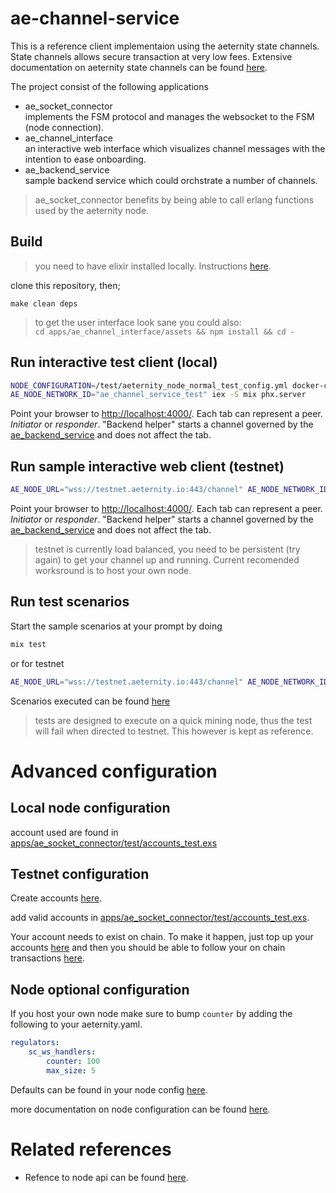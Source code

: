 # ae-channel-service

This is a reference client implementaion using the aeternity state channels. State channels allows secure transaction at very low fees.
Extensive documentation on aeternity state channels can be found [here](https://github.com/aeternity/protocol/blob/master/node/api/channels_api_usage.md).

The project consist of the following applications
* ae_socket_connector<br />
implements the FSM protocol and manages the websocket to the FSM (node connection).
* ae_channel_interface<br />
an interactive web interface which visualizes channel messages with the intention to ease onboarding.
* ae_backend_service<br />
sample backend service which could orchstrate a number of channels.

>ae_socket_connector benefits by being able to call erlang functions used by the aeternity node.

## Build

>you need to have elixir installed locally. Instructions [here](https://elixir-lang.org/install.html).

clone this repository, then;
```
make clean deps
```
> to get the user interface look sane you could also:  
`cd apps/ae_channel_interface/assets && npm install && cd -`



## Run interactive test client (local)

```bash
NODE_CONFIGURATION=/test/aeternity_node_normal_test_config.yml docker-compose up
AE_NODE_NETWORK_ID="ae_channel_service_test" iex -S mix phx.server
```

Point your browser to [http://localhost:4000/](http://localhost:4000/). Each tab can represent a peer. _Initiator_ or _responder_. "Backend helper" starts a channel governed by the [ae_backend_service](apps/ae_backend_service/lib/backend_session.ex) and does not affect the tab.

## Run sample interactive web client (testnet)

```bash
AE_NODE_URL="wss://testnet.aeternity.io:443/channel" AE_NODE_NETWORK_ID="ae_uat" iex -S mix phx.server
```

Point your browser to [http://localhost:4000/](http://localhost:4000/). Each tab can represent a peer. _Initiator_ or _responder_. "Backend helper" starts a channel governed by the [ae_backend_service](apps/ae_backend_service/lib/backend_session.ex) and does not affect the tab.
> testnet is currently load balanced, you need to be persistent (try again) to get your channel up and running. Current recomended worksround is to host your own node.

## Run test scenarios

Start the sample scenarios at your prompt by doing 
```bash
mix test
```

or for testnet
```bash
AE_NODE_URL="wss://testnet.aeternity.io:443/channel" AE_NODE_NETWORK_ID="ae_uat" mix test
```

Scenarios executed can be found [here](apps/ae_socket_connector/test/ae_socket_connector_test.exs)

> tests are designed to execute on a quick mining node, thus the test will 
fail when directed to testnet. This however is kept as reference.

# Advanced configuration

## Local node configuration

account used are found in [apps/ae_socket_connector/test/accounts_test.exs](apps/ae_socket_connector/test/accounts_test.exs)


## Testnet configuration

Create accounts [here](http://aeternity.com/documentation-hub/tutorials/account-creation-in-ae-cli/).

add valid accounts in [apps/ae_socket_connector/test/accounts_test.exs](apps/ae_socket_connector/test/accounts_test.exs).

Your account needs to exist on chain. To make it happen, just top up your accounts
[here](https://testnet.faucet.aepps.com/) and then you should be able to follow your on chain transactions [here](https://testnet.explorer.aepps.com).

## Node optional configuration

If you host your own node make sure to bump `counter`
by adding the following to your aeternity.yaml.

```yaml
regulators:
    sc_ws_handlers:
        counter: 100
        max_size: 5
```

Defaults can be found in your node config [here](https://github.com/aeternity/aeternity/blob/master/apps/aeutils/priv/aeternity_config_schema.json).

more documentation on node configuration can be found [here](https://github.com/aeternity/aeternity/blob/master/docs/configuration.md).

# Related references
* Refence to node api can be found [here](https://api-docs.aeternity.io/).